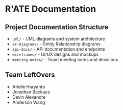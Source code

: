 # R'ATE Documentation

## Project Documentation Structure

- `uml/` - UML diagrams and system architecture
- `er-diagrams/` - Entity Relationship diagrams
- `api-docs/` - API documentation and endpoints
- `wireframes/` - UI/UX designs and mockups
- `meeting-notes/` - Team meeting notes and decisions

## Team LeftOvers
- Arielle Haryanto
- Jonathan Backues
- Devin Alexandre  
- Anderson Wang
